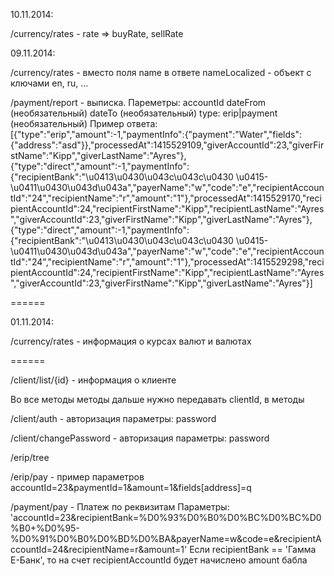 10.11.2014:

/currency/rates - rate => buyRate, sellRate

09.11.2014:

/currency/rates - вместо поля name в ответе nameLocalized - объект с ключами en, ru, ...

/payment/report - выписка. Пареметры:
  accountId
  dateFrom (необязательный)
  dateTo (необязательный)
  type: erip|payment (необязательный)
Пример ответа:
[{"type":"erip","amount":-1,"paymentInfo":{"payment":"Water","fields":{"address":"asd"}},"processedAt":1415529109,"giverAccountId":23,"giverFirstName":"Kipp","giverLastName":"Ayres"},{"type":"direct","amount":-1,"paymentInfo":{"recipientBank":"\u0413\u0430\u043c\u043c\u0430 \u0415-\u0411\u0430\u043d\u043a","payerName":"w","code":"e","recipientAccountId":"24","recipientName":"r","amount":"1"},"processedAt":1415529170,"recipientAccountId":24,"recipientFirstName":"Kipp","recipientLastName":"Ayres","giverAccountId":23,"giverFirstName":"Kipp","giverLastName":"Ayres"},{"type":"direct","amount":-1,"paymentInfo":{"recipientBank":"\u0413\u0430\u043c\u043c\u0430 \u0415-\u0411\u0430\u043d\u043a","payerName":"w","code":"e","recipientAccountId":"24","recipientName":"r","amount":"1"},"processedAt":1415529298,"recipientAccountId":24,"recipientFirstName":"Kipp","recipientLastName":"Ayres","giverAccountId":23,"giverFirstName":"Kipp","giverLastName":"Ayres"}]

======

01.11.2014:

/currency/rates - информация о курсах валют и валютах

======

/client/list/{id} - информация о клиенте

Во все методы методы дальше нужно передавать clientId, в методы

/client/auth - авторизация
параметры: password

/client/changePassword - авторизация
параметры: password

/erip/tree

/erip/pay - пример параметров accountId=23&paymentId=1&amount=1&fields[address]=q

/payment/pay - Платеж по реквизитам
Параметры: 'accountId=23&recipientBank=%D0%93%D0%B0%D0%BC%D0%BC%D0%B0+%D0%95-%D0%91%D0%B0%D0%BD%D0%BA&payerName=w&code=e&recipientAccountId=24&recipientName=r&amount=1'
Если recipientBank == 'Гамма Е-Банк', то на счет recipientAccountId будет начислено amount бабла